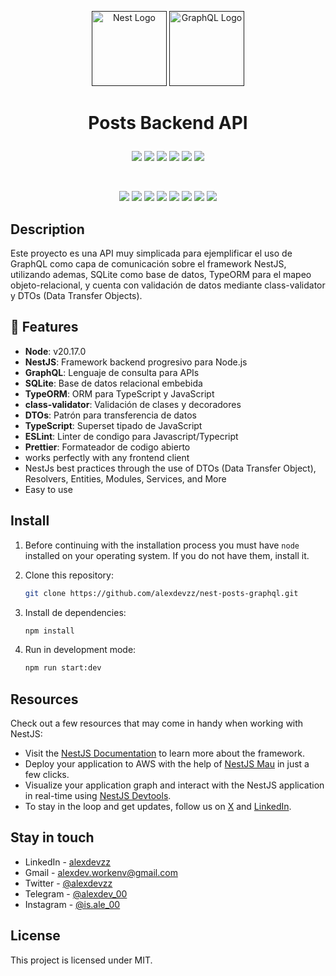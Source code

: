 <p align="center">
  <a href="" target="blank"><img src="https://nestjs.com/img/logo-small.svg" width="120" alt="Nest Logo" /></a>
  <a href="" target="blank"><img src="https://github.com/user-attachments/assets/e8ad12ee-46e0-456e-809b-db050ed33dea" width="120" alt="GraphQL Logo" /></a>
</p>

#  <p align="center"><strong>Posts Backend API</strong></p>
<p align="center">
<a href="" target="_blank"><img src="https://img.shields.io/badge/version-1.0.0-blue"  /></a>
<a href="" target="_blank"><img src="https://img.shields.io/badge/build-develop-red"  /></a>
<a href="" target="_blank"><img src="https://img.shields.io/github/license/alexdevzz/nest-posts-graphql?color=gren"  /></a>
<a href="" target="_blank"><img src="https://img.shields.io/github/created-at/alexdevzz/nest-posts-graphql"  /></a>
<a href="" target="_blank"><img src="https://img.shields.io/github/languages/top/alexdevzz/nest-posts-graphql?color=purple"  /></a>
<a href="" target="_blank"><img src="https://img.shields.io/badge/framework-NestJS-darkred"  /></a>
</p>
</br>
<p align="center">
<a href="" target="_blank"><img src="https://img.shields.io/badge/nestjs-%23E0234E.svg?style=for-the-badge&logo=nestjs&logoColor=white"  /></a>
<a href="" target="_blank"><img src="https://img.shields.io/badge/typescript-%23007ACC.svg?style=for-the-badge&logo=typescript&logoColor=white"  /></a>
<a href="" target="_blank"><img src="https://img.shields.io/badge/TypeORM-FE0803.svg?style=for-the-badge&logo=typeorm&logoColor=white"  /></a>
<a href="" target="_blank"><img src="https://img.shields.io/badge/sqlite-%2307405e.svg?style=for-the-badge&logo=sqlite&logoColor=white"  /></a>
<a href="" target="_blank"><img src="https://img.shields.io/badge/-GraphQL-E10098?style=for-the-badge&logo=graphql&logoColor=white"  /></a>
<a href="" target="_blank"><img src="https://img.shields.io/badge/node.js-6DA55F?style=for-the-badge&logo=node.js&logoColor=white"  /></a>
<a href="" target="_blank"><img src="https://img.shields.io/badge/ESLint-4B3263?style=for-the-badge&logo=eslint&logoColor=white"  /></a>
<a href="" target="_blank"><img src="https://img.shields.io/badge/prettier-%23F7B93E.svg?style=for-the-badge&logo=prettier&logoColor=black"  /></a>
</p>
 

## Description

Este proyecto es una API muy simplicada para ejemplificar el uso de GraphQL como capa de comunicación sobre el framework NestJS, utilizando ademas, SQLite como base de datos, TypeORM para el mapeo objeto-relacional, y cuenta con validación de datos mediante class-validator y DTOs (Data Transfer Objects).

## 🚀 Features
- **Node**: v20.17.0
- **NestJS**: Framework backend progresivo para Node.js
- **GraphQL**: Lenguaje de consulta para APIs
- **SQLite**: Base de datos relacional embebida
- **TypeORM**: ORM para TypeScript y JavaScript
- **class-validator**: Validación de clases y decoradores
- **DTOs**: Patrón para transferencia de datos
- **TypeScript**: Superset tipado de JavaScript
- **ESLint**: Linter de condigo para Javascript/Typecript
- **Prettier**: Formateador de codigo abierto
- works perfectly with any frontend client
- NestJs best practices through the use of DTOs (Data Transfer Object), Resolvers, Entities, Modules, Services, and More
- Easy to use

## Install
1. Before continuing with the installation process you must have `node` installed on your operating system. If you do not have them, install it.
   
2. Clone this repository:
   ```bash
   git clone https://github.com/alexdevzz/nest-posts-graphql.git
   ```
3. Install de dependencies:
   ```bash
   npm install
   ```
4. Run in development mode:
   ```bash
   npm run start:dev
   ```





## Resources

Check out a few resources that may come in handy when working with NestJS:

- Visit the [NestJS Documentation](https://docs.nestjs.com) to learn more about the framework.
- Deploy your application to AWS with the help of [NestJS Mau](https://mau.nestjs.com) in just a few clicks.
- Visualize your application graph and interact with the NestJS application in real-time using [NestJS Devtools](https://devtools.nestjs.com).
- To stay in the loop and get updates, follow us on [X](https://x.com/nestframework) and [LinkedIn](https://linkedin.com/company/nestjs).

## Stay in touch

- LinkedIn - [alexdevzz](https://www.linkedin.com/in/alexdevzz/)
- Gmail - [alexdev.workenv@gmail.com](mailto:alexdev.workenv@gmail.com)
- Twitter - [@alexdevzz](https://x.com/alexdevzz)
- Telegram - [@alexdev_00](https://t.me/alexdev_00)
- Instagram - [@is.ale_00](https://www.instagram.com/is.ale_00/)

## License

This project is licensed under MIT.

